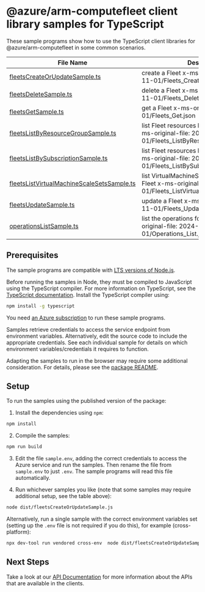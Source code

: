 # @azure/arm-computefleet client library samples for TypeScript

These sample programs show how to use the TypeScript client libraries for @azure/arm-computefleet in some common scenarios.

| **File Name**                                                                         | **Description**                                                                                                       |
| ------------------------------------------------------------------------------------- | --------------------------------------------------------------------------------------------------------------------- |
| [fleetsCreateOrUpdateSample.ts][fleetscreateorupdatesample]                           | create a Fleet x-ms-original-file: 2024-11-01/Fleets_CreateOrUpdate.json                                              |
| [fleetsDeleteSample.ts][fleetsdeletesample]                                           | delete a Fleet x-ms-original-file: 2024-11-01/Fleets_Delete.json                                                      |
| [fleetsGetSample.ts][fleetsgetsample]                                                 | get a Fleet x-ms-original-file: 2024-11-01/Fleets_Get.json                                                            |
| [fleetsListByResourceGroupSample.ts][fleetslistbyresourcegroupsample]                 | list Fleet resources by resource group x-ms-original-file: 2024-11-01/Fleets_ListByResourceGroup.json                 |
| [fleetsListBySubscriptionSample.ts][fleetslistbysubscriptionsample]                   | list Fleet resources by subscription ID x-ms-original-file: 2024-11-01/Fleets_ListBySubscription.json                 |
| [fleetsListVirtualMachineScaleSetsSample.ts][fleetslistvirtualmachinescalesetssample] | list VirtualMachineScaleSet resources by Fleet x-ms-original-file: 2024-11-01/Fleets_ListVirtualMachineScaleSets.json |
| [fleetsUpdateSample.ts][fleetsupdatesample]                                           | update a Fleet x-ms-original-file: 2024-11-01/Fleets_Update.json                                                      |
| [operationsListSample.ts][operationslistsample]                                       | list the operations for the provider x-ms-original-file: 2024-11-01/Operations_List.json                              |

## Prerequisites

The sample programs are compatible with [LTS versions of Node.js](https://github.com/nodejs/release#release-schedule).

Before running the samples in Node, they must be compiled to JavaScript using the TypeScript compiler. For more information on TypeScript, see the [TypeScript documentation][typescript]. Install the TypeScript compiler using:

```bash
npm install -g typescript
```

You need [an Azure subscription][freesub] to run these sample programs.

Samples retrieve credentials to access the service endpoint from environment variables. Alternatively, edit the source code to include the appropriate credentials. See each individual sample for details on which environment variables/credentials it requires to function.

Adapting the samples to run in the browser may require some additional consideration. For details, please see the [package README][package].

## Setup

To run the samples using the published version of the package:

1. Install the dependencies using `npm`:

```bash
npm install
```

2. Compile the samples:

```bash
npm run build
```

3. Edit the file `sample.env`, adding the correct credentials to access the Azure service and run the samples. Then rename the file from `sample.env` to just `.env`. The sample programs will read this file automatically.

4. Run whichever samples you like (note that some samples may require additional setup, see the table above):

```bash
node dist/fleetsCreateOrUpdateSample.js
```

Alternatively, run a single sample with the correct environment variables set (setting up the `.env` file is not required if you do this), for example (cross-platform):

```bash
npx dev-tool run vendored cross-env  node dist/fleetsCreateOrUpdateSample.js
```

## Next Steps

Take a look at our [API Documentation][apiref] for more information about the APIs that are available in the clients.

[fleetscreateorupdatesample]: https://github.com/Azure/azure-sdk-for-js/blob/main/sdk/computefleet/arm-computefleet/samples/v1/typescript/src/fleetsCreateOrUpdateSample.ts
[fleetsdeletesample]: https://github.com/Azure/azure-sdk-for-js/blob/main/sdk/computefleet/arm-computefleet/samples/v1/typescript/src/fleetsDeleteSample.ts
[fleetsgetsample]: https://github.com/Azure/azure-sdk-for-js/blob/main/sdk/computefleet/arm-computefleet/samples/v1/typescript/src/fleetsGetSample.ts
[fleetslistbyresourcegroupsample]: https://github.com/Azure/azure-sdk-for-js/blob/main/sdk/computefleet/arm-computefleet/samples/v1/typescript/src/fleetsListByResourceGroupSample.ts
[fleetslistbysubscriptionsample]: https://github.com/Azure/azure-sdk-for-js/blob/main/sdk/computefleet/arm-computefleet/samples/v1/typescript/src/fleetsListBySubscriptionSample.ts
[fleetslistvirtualmachinescalesetssample]: https://github.com/Azure/azure-sdk-for-js/blob/main/sdk/computefleet/arm-computefleet/samples/v1/typescript/src/fleetsListVirtualMachineScaleSetsSample.ts
[fleetsupdatesample]: https://github.com/Azure/azure-sdk-for-js/blob/main/sdk/computefleet/arm-computefleet/samples/v1/typescript/src/fleetsUpdateSample.ts
[operationslistsample]: https://github.com/Azure/azure-sdk-for-js/blob/main/sdk/computefleet/arm-computefleet/samples/v1/typescript/src/operationsListSample.ts
[apiref]: https://learn.microsoft.com/javascript/api/@azure/arm-computefleet?view=azure-node-preview
[freesub]: https://azure.microsoft.com/free/
[package]: https://github.com/Azure/azure-sdk-for-js/tree/main/sdk/computefleet/arm-computefleet/README.md
[typescript]: https://www.typescriptlang.org/docs/home.html
